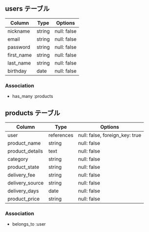 ## users テーブル

| Column     | Type   | Options     |
| ---------- | ------ | ----------- |
| nickname   | string | null: false |
| email      | string | null: false |
| password   | string | null: false |
| first_name | string | null: false |
| last_name  | string | null: false |
| birthday   | date   | null: false |

### Association

- has_many :products

## products テーブル

| Column          | Type       | Options                        |
| --------------  | ---------- | ------------------------------ |
| user            | references | null: false, foreign_key: true |
| product_name    | string     | null: false                    |
| product_details | text       | null: false                    |
| category        | string     | null: false                    |
| product_state   | string     | null: false                    |
| delivery_fee    | string     | null: false                    |
| delivery_source | string     | null: false                    |
| delivery_days   | date       | null: false                    |
| product_price   | string     | null: false                    |

### Association

- belongs_to :user
